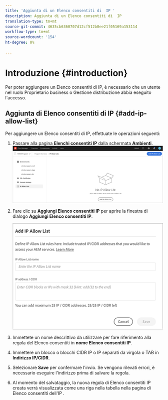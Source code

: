 ```yaml
---
title: 'Aggiunta di un Elenco consentiti di  IP '
description: Aggiunta di un Elenco consentiti di  IP
translation-type: tm+mt
source-git-commit: 4635cb6360707d12cf512b0ee21f05169a153114
workflow-type: tm+mt
source-wordcount: '154'
ht-degree: 0%

---
```



# Introduzione {#introduction}

Per poter aggiungere un Elenco consentiti di  IP, è necessario che un utente nel ruolo Proprietario business o Gestione distribuzione abbia eseguito l&#39;accesso.

## Aggiunta di Elenco consentiti di  IP {#add-ip-allow-list}

Per aggiungere un Elenco consentiti di  IP, effettuate le operazioni seguenti:

1. Passare alla pagina **Elenchi consentiti  IP** dalla schermata **Ambienti**.
   ![](/help/implementing/cloud-manager/assets/ip-allow-list/ip-allow-list-create.png)

1. Fare clic su **Aggiungi Elenco consentiti  IP** per aprire la finestra di dialogo **Aggiungi Elenco consentiti  IP**.

   ![](/help/implementing/cloud-manager/assets/ip-allow-list/ip-allow-list-create02.png)

1. Immettete un nome descrittivo da utilizzare per fare riferimento alla regola del Elenco consentiti  in **nome  Elenco consentiti IP**.

1. Immettere un blocco o blocchi CIDR IP o IP separati da virgola o TAB in **Indirizzo IP/CIDR**.

1. Selezionare **Save** per confermare l&#39;invio. Se vengono rilevati errori, è necessario eseguire l&#39;indirizzo prima di salvare la regola.

1. Al momento del salvataggio, la nuova regola di Elenco consentiti  IP creata verrà visualizzata come una riga nella tabella nella pagina di Elenco consentiti dell&#39;IP .
